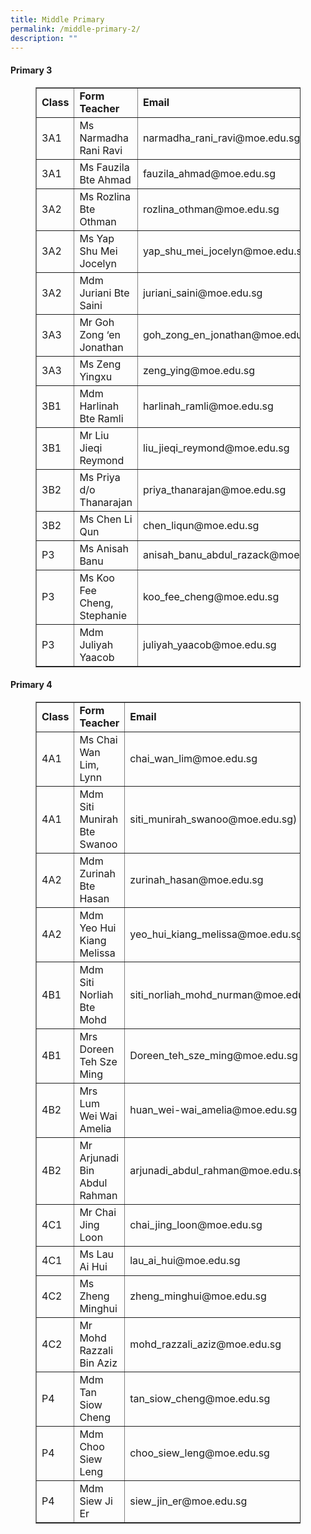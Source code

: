 ```yaml
---
title: Middle Primary
permalink: /middle-primary-2/
description: ""
---
```

<h4><strong>Primary 3</strong></h4>
<figure class="wp-block-table">
<div class="table-responsive">
<table border="1">
<tbody>
<tr>
<td><strong>Class</strong></td>
<td><strong>Form Teacher</strong></td>
<td><strong>Email</strong></td>
</tr>
<tr>
<td>3A1</td>
<td>Ms Narmadha Rani Ravi</td>
<td>narmadha_rani_ravi@moe.edu.sg</td>
</tr>
<tr>
<td>3A1</td>
<td>Ms Fauzila Bte Ahmad</td>
<td>fauzila_ahmad@moe.edu.sg</td>
</tr>
<tr>
<td>3A2</td>
<td>Ms Rozlina Bte Othman</td>
<td>rozlina_othman@moe.edu.sg</td>
</tr>
<tr>
<td>3A2</td>
<td>Ms Yap Shu Mei Jocelyn</td>
<td>yap_shu_mei_jocelyn@moe.edu.sg</td>
</tr>
<tr>
<td>3A2</td>
<td>Mdm Juriani Bte Saini</td>
<td>juriani_saini@moe.edu.sg</td>
</tr>
<tr>
<td>3A3</td>
<td>Mr Goh Zong &lsquo;en Jonathan</td>
<td>goh_zong_en_jonathan@moe.edu.sg</td>
</tr>
<tr>
<td>3A3</td>
<td>Ms Zeng Yingxu</td>
<td>zeng_ying@moe.edu.sg</td>
</tr>
<tr>
<td>3B1</td>
<td>Mdm Harlinah Bte Ramli</td>
<td>harlinah_ramli@moe.edu.sg</td>
</tr>
<tr>
<td>3B1</td>
<td>Mr Liu Jieqi Reymond</td>
<td>liu_jieqi_reymond@moe.edu.sg</td>
</tr>
<tr>
<td>3B2</td>
<td>Ms Priya d/o Thanarajan</td>
<td>priya_thanarajan@moe.edu.sg</td>
</tr>
<tr>
<td>3B2</td>
<td>Ms Chen Li Qun</td>
<td>chen_liqun@moe.edu.sg</td>
</tr>
<tr>
<td>P3</td>
<td>Ms Anisah Banu</td>
<td>anisah_banu_abdul_razack@moe.edu.sg</td>
</tr>
<tr>
<td>P3</td>
<td>Ms Koo Fee Cheng, Stephanie</td>
<td>koo_fee_cheng@moe.edu.sg</td>
</tr>
<tr>
<td>P3</td>
<td>Mdm Juliyah Yaacob</td>
<td>juliyah_yaacob@moe.edu.sg</td>
</tr>
</tbody>
</table>
</div>
</figure>
<h4><strong>Primary 4</strong></h4>
<figure class="wp-block-table">
<div class="table-responsive">
<table border="1">
<tbody>
<tr>
<td><strong>Class</strong></td>
<td><strong>Form Teacher</strong></td>
<td><strong>Email</strong></td>
</tr>
<tr>
<td>4A1</td>
<td>Ms Chai Wan Lim, Lynn</td>
<td>chai_wan_lim@moe.edu.sg</td>
</tr>
<tr>
<td>4A1</td>
<td>Mdm Siti Munirah Bte Swanoo</td>
<td>siti_munirah_swanoo@moe.edu.sg)</td>
</tr>
<tr>
<td>4A2</td>
<td>Mdm Zurinah Bte Hasan</td>
<td>zurinah_hasan@moe.edu.sg</td>
</tr>
<tr>
<td>4A2</td>
<td>Mdm Yeo Hui Kiang Melissa</td>
<td>yeo_hui_kiang_melissa@moe.edu.sg</td>
</tr>
<tr>
<td>4B1</td>
<td>Mdm Siti Norliah Bte Mohd</td>
<td>siti_norliah_mohd_nurman@moe.edu.sg</td>
</tr>
<tr>
<td>4B1</td>
<td>Mrs Doreen Teh Sze Ming</td>
<td>Doreen_teh_sze_ming@moe.edu.sg</td>
</tr>
<tr>
<td>4B2</td>
<td>Mrs Lum Wei Wai Amelia</td>
<td>huan_wei-wai_amelia@moe.edu.sg</td>
</tr>
<tr>
<td>4B2</td>
<td>Mr Arjunadi Bin Abdul Rahman</td>
<td>arjunadi_abdul_rahman@moe.edu.sg</td>
</tr>
<tr>
<td>4C1</td>
<td>Mr Chai Jing Loon</td>
<td>chai_jing_loon@moe.edu.sg</td>
</tr>
<tr>
<td>4C1</td>
<td>Ms Lau Ai Hui</td>
<td>lau_ai_hui@moe.edu.sg</td>
</tr>
<tr>
<td>4C2</td>
<td>Ms Zheng Minghui</td>
<td>zheng_minghui@moe.edu.sg</td>
</tr>
<tr>
<td>4C2</td>
<td>Mr Mohd Razzali Bin Aziz</td>
<td>mohd_razzali_aziz@moe.edu.sg</td>
</tr>
<tr>
<td>P4</td>
<td>Mdm Tan Siow Cheng</td>
<td>tan_siow_cheng@moe.edu.sg</td>
</tr>
<tr>
<td>P4</td>
<td>Mdm Choo Siew Leng</td>
<td>choo_siew_leng@moe.edu.sg</td>
</tr>
<tr>
<td>P4</td>
<td>Mdm Siew Ji Er</td>
<td>siew_jin_er@moe.edu.sg</td>
</tr>
</tbody>
</table>
</div>
</figure>